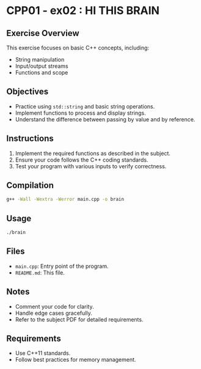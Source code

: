 # CPP01 - ex02 : HI THIS BRAIN

## Exercise Overview

This exercise focuses on basic C++ concepts, including:
- String manipulation
- Input/output streams
- Functions and scope

## Objectives

- Practice using `std::string` and basic string operations.
- Implement functions to process and display strings.
- Understand the difference between passing by value and by reference.

## Instructions

1. Implement the required functions as described in the subject.
2. Ensure your code follows the C++ coding standards.
3. Test your program with various inputs to verify correctness.

## Compilation

```bash
g++ -Wall -Wextra -Werror main.cpp -o brain
```

## Usage

```bash
./brain
```

## Files

- `main.cpp`: Entry point of the program.
- `README.md`: This file.

## Notes

- Comment your code for clarity.
- Handle edge cases gracefully.
- Refer to the subject PDF for detailed requirements.

## Requirements
- Use C++11 standards.
- Follow best practices for memory management.
